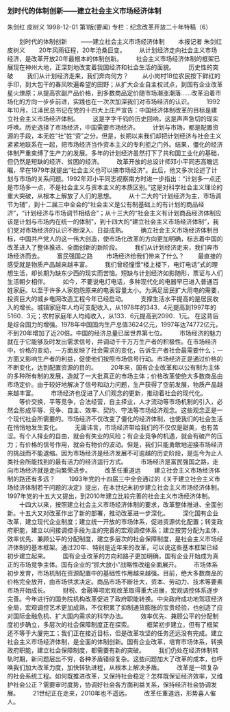 ### 划时代的体制创新——建立社会主义市场经济体制
朱剑红  皮树义
1998-12-01
第1版(要闻)
专栏：纪念改革开放二十年特稿（6）

　　划时代的体制创新
　　——建立社会主义市场经济体制
　　本报记者  朱剑红  皮树义
　　20年风雨征程，20年沧桑巨变。
　　从计划经济走向社会主义市场经济，是改革开放20年最根本的体制创新。
　　社会主义市场经济体制的框架已展现在神州大地，正深刻地改变着我国经济和社会生活的面貌。
　　历史性的突破
　　我们从计划经济走来，我们奔向何方？
　　从小岗村18位农民按下鲜红的手印，到大包干的春风吹遍希望的田野；从扩大企业自主权试点，到国有企业改革星火燎原；从提高农副产品价格，到多数商品定价随市场潮涨潮落……改革沿着市场化的方向一步步前进，实践也在一次次加深我们对市场经济的认识。
　　1992年10月，江泽民总书记在党的十四大上庄严宣告：中国经济体制改革的目标是建立社会主义市场经济体制。
　　这是字字千钧的历史回响，这是声声急切的现实呼唤。历史选择了市场经济，中国需要市场经济。
　　计划与市场，都是配置资源的手段，本无姓“社”姓“资”之分。但是，长期以来我们却把计划经济与社会主义紧紧地联系在一起，把市场经济当作资本主义的专利拒之门外。结果，僵化的经济体制严重束缚了生产力的发展。多年的计划经济虽然打下了共和国工业化的基础，但仍然是短缺的经济、贫困的经济。
　　改革开放的总设计师邓小平同志高瞻远瞩，早在1979年就提出“社会主义也可以搞市场经济”。此后，他又多次论述了计划与市场的关系问题。1992年邓小平同志视察南方时进一步指出：“计划多一点还是市场多一点，不是社会主义与资本主义的本质区别。”这是对科学社会主义理论的重大突破，从根本上解放了人们的思想。
　　从十二大的“计划经济为主，市场调节为辅”，到十二届三中全会的“社会主义是公有制基础上的有计划的商品经济”，“计划经济与市场调节相结合”；从十三大的“社会主义有计划商品经济体制应该是计划与市场内在统一的体制”，到十四大的“建立社会主义市场经济体制”，我们党对市场经济的认识不断深入、日益成熟。
　　确立社会主义市场经济体制目标，中国共产党人的这一伟大创造，使市场化改革的方向更加明确，标志着中国的改革进入了整体推进、全面创新的新阶段。
　　我们从计划经济走来，我们奔市场经济而去。
　　富民强国之路
　　市场经济给我们带来了什么？
　　最直接的感受就是物质产品越来越丰富。
　　我们曾经憧憬“楼上楼下，电灯电话”式的理想生活，却长期为缺东少西的现实而苦恼。短缺与计划经济如影随形，票证与人们生活朝夕相伴。
　　如今，不要说电灯电话，多种现代化的电器早已进入普通百姓家庭。以至于许多人家抱怨原来的电表容量太小。为满足居民扩大用电的需要，投资巨大的城乡电网改造工程今年已经启动。
　　支撑生活水平提高的是居民收入的增长。城镇家庭年人均可支配收入，从1978年的343．4元提高到1997年的5160．3元；农村家庭年人均纯收入，从133．6元提高到2090．1元。
     在这背后是综合国力的增强。1978年中国国内生产总值3624亿元，1997年达74772亿元，不到20年增加了近20倍。中国的经济总量已居世界第七位。
　　市场经济的魅力就在于它能够及时发出需求信号，并调动千千万万生产者的积极性。在市场经济中，价格的变动，一方面反映了社会需求的变化，告诉生产者社会最需要什么；一方面又影响生产者的利益，促使他们按照市场信号行动。市场经济正是通过价格的不断变化，达到配置资源的目的。
　　20年来，国有企业改革和以公有制为主体的多种所有制的发展，造就了一大批真正的市场主体；价格改革使绝大多数商品由市场定价。由于较好地解决了信号和动力问题，生产获得了空前发展，物质产品越来越丰富。
　　市场经济也促进了人们观念的更新，推动着社会的现代化。
　　等价交换，平等竞争，合法经营，自主择业，人才流动等市场机制的引入，必然会形成平等、竞争、自主、效率、契约、守法等市场经济观念。这些观念正是一个现代社会所需要的。市场经济不仅改变了僵化的经济体制，也使我们的社会生活在悄悄地发生变化。
　　无庸讳言，市场经济带给我们的不仅仅是甜美，也有苦涩。有个人择业的自由，就会有失业的风险；有企业竞争的机遇，就会有破产的压力；有价格的信号作用，就会有物价的波动。但是，我们只能勇敢地迎接市场经济的挑战而不能退缩。因为市场经济是经济发展不可逾越的历史阶段，是迄今为止人类社会所能找到的最有活力的经济运行方式。
　　市场经济是富民强国之路，走向市场经济就是走向繁荣进步。
　　改革任重道远
　　建立社会主义市场经济体制的路还有多远？
　　1993年党的十四届三中全会通过的《关于建立社会主义市场经济体制若干问题的决定》提出，在本世纪末初步建立社会主义市场经济体制。1997年党的十五大又提出，到2010年建立比较完善的社会主义市场经济体制。
　　十四大以来，按照建立社会主义市场经济体制的要求，改革整体推进、全面创新。十五大又对改革作出了新的部署，推动改革进一步深化。
　　深化国有企业改革，建立现代企业制度；建立统一开放的市场体系，促进资源优化配置；转变政府职能，建立以间接调控手段为主的完善的宏观调控体系；建立按劳分配为主体，效率优先、兼顾公平的分配制度，建立多层次的社会保障制度，是社会主义市场经济体制的基本框架。通过20年、特别是近年来的改革，可以说这些基本框架已经初步建立起来。
　　国有企业改革的方向和路子更加明确，国有企业开始成为真正的市场竞争主体。国有企业的“抓大放小”战略性改组全面展开。
　　市场体系初步发育，市场机制在资源配置中的基础性作用越来越强。目前，绝大多数商品的价格完全放开，由市场供求决定。商品市场不断壮大，资本、劳动力、技术等要素市场开始成长。
　　财税、金融等项宏观改革取得重大进展，宏观调控体系逐步完善。今年进行的国务院机构改革促进了政府职能转换。中央政府成功地驾驭经济全局，宏观调控艺术更加成熟，不仅积累了抑制通货膨胀的宝贵经验，也创造了应对国际金融危机、扩大国内需求的科学办法。
　　效率优先、兼顾公平的分配制度初步确立，多层次的社会保障制度正在探索。
　　框架初步建立，但有了框架还不等于大厦完工；我们正在接近目标，但是改革攻坚的任务还远没有完成。建立社会主义市场经济体制，是全面的体制创新。国有企业改革，培育市场体系，转换政府职能，建立社会保障制度，都需要有新的突破。
　　我们仍处在经济体制转轨时期，新问题层出不穷，各种矛盾错综复杂。这些问题加大了改革的成本，也呼唤我们加大改革力度，加快转轨进程，从根本上解决矛盾。
　　改革是一项复杂的社会系统工程。如何既推进改革，又保持社会稳定？怎样既保证经济效率，又维护社会公正？需要审时度势，协调好社会各方面利益关系，保持经济社会协调发展。
　　21世纪正在走来，2010年也不遥远。
　　改革任重道远，形势喜人催人。
